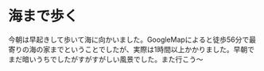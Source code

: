 # 海まで歩く
今朝は早起きして歩いて海に向かいました。GoogleMapによると徒歩56分で最寄りの海の家までということでしたが、実際は1時間以上かかりました。早朝でまだ暗いうちでしたがすがすがしい風景でした。また行こう～